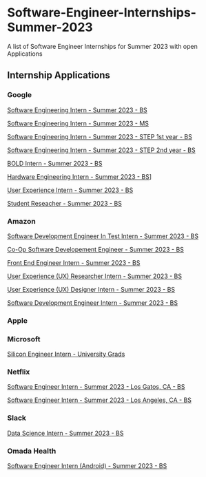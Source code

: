 # Software-Engineer-Internships-Summer-2023
A list of Software Engineer Internships for Summer 2023 with open Applications

## Internship Applications

### Google
 [Software Engineering Intern - Summer 2023 - BS](https://careers.google.com/jobs/results/89501439778267846-software-engineering-intern-summer-2023/?page=7)
 
 [Software Engineering Intern - Summer 2023 - MS](https://careers.google.com/jobs/results/112466529246683846-software-engineering-intern-ms-summer-2023/)
 
 [Software Engineering Intern - Summer 2023 - STEP 1st year - BS](https://careers.google.com/jobs/results/123387565928522438-step-intern-first-year-student-summer-2023/)
 
 [Software Engineering Intern - Summer 2023 - STEP 2nd year - BS](https://careers.google.com/jobs/results/105373167419040454-step-intern-second-year-student-summer-2023/?hl=lv)
 
 [BOLD Intern - Summer 2023 - BS](https://careers.google.com/jobs/results/99329665518183110-bold-intern-summer-2023/?company=Google&page=3&utm_campaign=google_jobs_apply&utm_medium=organic&utm_source=google_jobs_apply)
 
 [Hardware Engineering Intern - Summer 2023 - BS](https://careers.google.com/jobs/results/118392690761966278-hardware-engineering-intern-summer-2023/?degree=BACHELORS&degree=MASTERS&distance=50&employment_type=INTERN&location=Los%20Angeles,%20CA,%20USA&location=Mountain%20View,%20CA,%20USA&location=Palo%20Alto,%20CA,%20USA&location=San%20Francisco,%20CA,%20USA)]
 
 [User Experience Intern - Summer 2023 - BS](https://careers.google.com/jobs/results/97922120714986182-user-experience-intern-summer-2023/?degree=BACHELORS&degree=MASTERS&distance=50&employment_type=INTERN&location=Los%20Angeles,%20CA,%20USA&location=Mountain%20View,%20CA,%20USA&location=Palo%20Alto,%20CA,%20USA&location=San%20Francisco,%20CA,%20USA)
 
 [Student Reseacher - Summer 2023 - BS](https://careers.google.com/jobs/results/115667124648583878-student-researcher-bs-2023/?degree=BACHELORS&degree=MASTERS&distance=50&employment_type=INTERN&location=Los%20Angeles,%20CA,%20USA&location=Mountain%20View,%20CA,%20USA&location=Palo%20Alto,%20CA,%20USA&location=San%20Francisco,%20CA,%20USA)
 

### Amazon
[Software Development Engineer In Test Intern - Summer 2023 - BS](https://www.amazon.jobs/en-gb/jobs/2220337/software-development-engineer-in-test-internship-2023-us)

[Co-Op Software Developement Engineer - Summer 2023 - BS](https://www.amazon.jobs/en-gb/jobs/2219897/co-op-software-development-engineer-2023-us)

[Front End Engineer Intern - Summer 2023 - BS](https://www.amazon.jobs/en-gb/jobs/2141835/front-end-engineer-internship-2023-us)

[User Experience (UX) Researcher Intern - Summer 2023 - BS](https://www.amazon.jobs/en-gb/jobs/2141799/user-experience-ux-researcher-intern-2023-us)

[User Experience (UX) Designer Intern - Summer 2023 - BS](https://www.amazon.jobs/en-gb/jobs/2141735/user-experience-ux-designer-internship-2023)

[Software Development Engineer Intern - Summer 2023 - BS](https://www.amazon.jobs/en-gb/jobs/2110678/software-development-engineer-internship-2023-us)

### Apple

### Microsoft
[Silicon Engineer Intern - University Grads](https://careers.microsoft.com/us/en/job/1381681/Silicon-Engineer-Intern-Opportunities-for-University-Graduates?jobsource=indeed&utm_source=indeed&utm_medium=indeed&utm_campaign=indeed-feed)


### Netflix

[Software Engineer Intern - Summer 2023 - Los Gatos, CA - BS](https://jobs.netflix.com/jobs/234866639)

[Software Engineer Intern - Summer 2023 - Los Angeles, CA - BS](https://jobs.netflix.com/jobs/234866639)

### Slack

[Data Science Intern - Summer 2023 - BS](https://university-uber.icims.com/jobs/118325/job?iis=marketing&iisn=Indeed&iisp=organic&rx_campaign=indeed0&rx_group=129666&rx_job=118325&rx_medium=cpc&rx_r=none&rx_source=indeed&rx_ts=20221020T185602Z&iis=marketing&iisn=indeed&iisp=organic&rx_p=G0TFTGD2GJ&rx_viewer=9a56370550b411ed946de14ebc55dc8e8f0a200c05184a669bbac575a0a0a454&mobile=false&width=1030&height=500&bga=true&needsRedirect=false&jan1offset=-480&jun1offset=-420)

### Omada Health

[Software Engineer Intern (Android) - Summer 2023 - BS](https://boards.greenhouse.io/omadahealth/jobs/4485984?gh_src=a39e42df1us)
